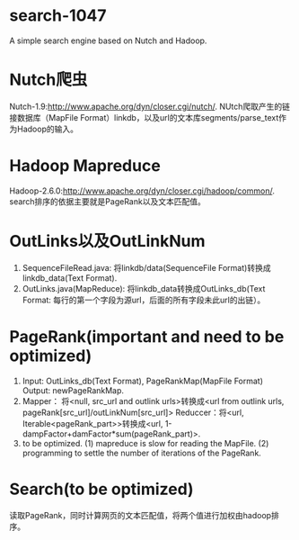# search-1047
A simple search engine based on Nutch and Hadoop.

# Nutch爬虫
Nutch-1.9:http://www.apache.org/dyn/closer.cgi/nutch/.
NUtch爬取产生的链接数据库（MapFile Format）linkdb，以及url的文本库segments/parse_text作为Hadoop的输入。

# Hadoop Mapreduce
Hadoop-2.6.0:http://www.apache.org/dyn/closer.cgi/hadoop/common/.
search排序的依据主要就是PageRank以及文本匹配值。

# OutLinks以及OutLinkNum
1. SequenceFileRead.java: 将linkdb/data(SequenceFile Format)转换成linkdb_data(Text Format).
2. OutLinks.java(MapReduce): 将linkdb_data转换成OutLinks_db(Text Format: 每行的第一个字段为源url，后面的所有字段未此url的出链）。

# PageRank(important and need to be optimized)
1. Input: OutLinks_db(Text Format), PageRankMap(MapFile Format)
Output: newPageRankMap.
2. Mapper： 将\<null, src_url and outlink urls\>转换成\<url from outlink urls, pageRank[src_url]/outLinkNum[src_url]\>
Reduccer：将\<url, Iterable<pageRank_part>\>转换成\<url, 1-dampFactor+damFactor*sum(pageRank_part)\>.
3. to be optimized.
(1) mapreduce is slow for reading the MapFile.
(2) programming to settle the number of iterations of the PageRank.

# Search(to be optimized)
读取PageRank，同时计算网页的文本匹配值，将两个值进行加权由hadoop排序。
